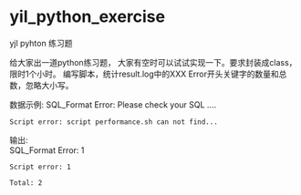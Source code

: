 # yil_python_exercise

yjl pyhton  练习题

给大家出一道python练习题， 大家有空时可以试试实现一下。要求封装成class，限时1个小时。
编写脚本，统计result.log中的XXX Error开头关键字的数量和总数，忽略大小写。

数据示例:
    SQL_Format Error: Please check your SQL ....
    
    Script error: script performance.sh can not find...
    
输出:  
    SQL_Format Error: 1
    
    Script error: 1
    
    Total: 2
